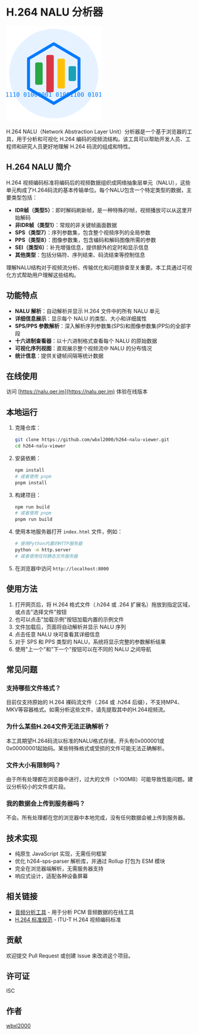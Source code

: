 # H.264 NALU 分析器

![Logo](./assets/nalu.svg)

H.264 NALU（Network Abstraction Layer Unit）分析器是一个基于浏览器的工具，用于分析和可视化 H.264 编码的视频流结构。该工具可以帮助开发人员、工程师和研究人员更好地理解 H.264 码流的组成和特性。

## H.264 NALU 简介

H.264 视频编码标准将编码后的视频数据组织成网络抽象层单元（NALU），这些单元构成了H.264码流的基本传输单位。每个NALU包含一个特定类型的数据，主要类型包括：

- **IDR帧（类型5）**：即时解码刷新帧，是一种特殊的I帧，视频播放可以从这里开始解码
- **非IDR帧（类型1）**：常规的非关键帧画面数据
- **SPS（类型7）**：序列参数集，包含整个视频序列的全局参数
- **PPS（类型8）**：图像参数集，包含编码和解码图像所需的参数
- **SEI（类型6）**：补充增强信息，提供额外的定时和显示信息
- **其他类型**：包括分隔符、序列结束、码流结束等控制信息

理解NALU结构对于视频流分析、传输优化和问题排查至关重要。本工具通过可视化方式帮助用户理解这些结构。

## 功能特点

- **NALU 解析**：自动解析并显示 H.264 文件中的所有 NALU 单元
- **详细信息展示**：显示每个 NALU 的类型、大小和详细属性
- **SPS/PPS 参数解析**：深入解析序列参数集(SPS)和图像参数集(PPS)的全部字段
- **十六进制查看器**：以十六进制格式查看每个 NALU 的原始数据
- **可视化序列视图**：直观展示整个视频流中 NALU 的分布情况
- **统计信息**：提供关键帧间隔等统计数据


## 在线使用

访问 [https://nalu.qer.im](https://nalu.qer.im) 体验在线版本

## 本地运行

1. 克隆仓库：
   ```bash
   git clone https://github.com/wbxl2000/h264-nalu-viewer.git
   cd h264-nalu-viewer
   ```

2. 安装依赖：
   ```bash
   npm install
   # 或者使用 pnpm
   pnpm install
   ```

3. 构建项目：
   ```bash
   npm run build
   # 或者使用 pnpm
   pnpm run build
   ```

4. 使用本地服务器打开 `index.html` 文件，例如：
   ```bash
   # 使用Python内置的HTTP服务器
   python -m http.server
   # 或者使用任何静态文件服务器
   ```

5. 在浏览器中访问 `http://localhost:8000`

## 使用方法

1. 打开网页后，将 H.264 格式文件（.h264 或 .264 扩展名）拖放到指定区域，或点击"选择文件"按钮
2. 也可以点击"加载示例"按钮加载内置的示例文件
3. 文件加载后，页面将自动解析并显示 NALU 序列
4. 点击任意 NALU 块可查看其详细信息
5. 对于 SPS 和 PPS 类型的 NALU，系统将显示完整的参数解析结果
6. 使用"上一个"和"下一个"按钮可以在不同的 NALU 之间导航

## 常见问题

### 支持哪些文件格式？
目前仅支持原始的 H.264 裸码流文件（.264 或 .h264 后缀），不支持MP4、MKV等容器格式。如需分析这些文件，请先提取其中的H.264视频流。

### 为什么某些H.264文件无法正确解析？
本工具期望H.264码流以标准的NALU格式存储，开头有0x000001或0x00000001起始码。某些特殊格式或受损的文件可能无法正确解析。

### 文件大小有限制吗？
由于所有处理都在浏览器中进行，过大的文件（>100MB）可能导致性能问题。建议分析较小的文件或片段。

### 我的数据会上传到服务器吗？
不会。所有处理都在您的浏览器中本地完成，没有任何数据会被上传到服务器。

## 技术实现

- 纯原生 JavaScript 实现，无需任何框架
- 优化 h264-sps-parser 解析库，并通过 Rollup 打包为 ESM 模块
- 完全在浏览器端解析，无需服务器支持
- 响应式设计，适配各种设备屏幕

## 相关链接

- [音频分析工具](https://pcm.qer.im) - 用于分析 PCM 音频数据的在线工具
- [H.264 标准规范](https://www.itu.int/rec/T-REC-H.264) - ITU-T H.264 视频编码标准

## 贡献

欢迎提交 Pull Request 或创建 Issue 来改进这个项目。

## 许可证

ISC

## 作者

[wbxl2000](https://github.com/wbxl2000)

